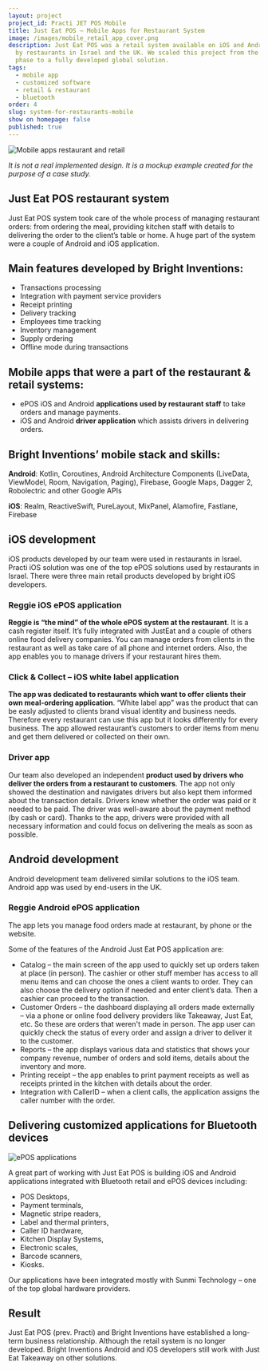 ```yaml
---
layout: project
project_id: Practi JET POS Mobile
title: Just Eat POS – Mobile Apps for Restaurant System
image: /images/mobile_retail_app_cover.png
description: Just Eat POS was a retail system available on iOS and Android used
  by restaurants in Israel and the UK. We scaled this project from the startup
  phase to a fully developed global solution.
tags:
  - mobile app
  - customized software
  - retail & restaurant
  - bluetooth
order: 4
slug: system-for-restaurants-mobile
show on homepage: false
published: true
---
```



<div class="image"><img src="/images/mobile_retail_app.png" alt="Mobile apps restaurant and retail" title="It is not a real implemented design. It is a mockup example created for the purpose of a case study."  /> </div>

*It is not a real implemented design. It is a mockup example created for the purpose of a case study.*

## Just Eat POS restaurant system

Just Eat POS system took care of the whole process of managing restaurant orders: from ordering the meal, providing kitchen staff with details to delivering the order to the client’s table or home. A huge part of the system were a couple of Android and iOS application.

## Main features developed by Bright Inventions:

* Transactions processing
* Integration with payment service providers
* Receipt printing
* Delivery tracking
* Employees time tracking
* Inventory management
* Supply ordering
* Offline mode during transactions

## **Mobile apps that were a part of the restaurant & retail systems:**

* ePOS iOS and Android **applications used by restaurant staff** to take orders and manage payments.
* iOS and Android **driver application** which assists drivers in delivering orders.

## **Bright Inventions’ mobile stack and skills:**

**Android**: Kotlin, Coroutines, Android Architecture Components (LiveData, ViewModel, Room, Navigation, Paging), Firebase, Google Maps, Dagger 2, Robolectric and other Google APIs

**iOS**: Realm, ReactiveSwift, PureLayout, MixPanel, Alamofire, Fastlane, Firebase

## iOS development

iOS products developed by our team were used in restaurants in Israel. Practi iOS solution was one of the top ePOS solutions used by restaurants in Israel. There were three main retail products developed by bright iOS developers.

### **Reggie iOS ePOS application**

**Reggie is “the mind” of the whole ePOS system at the restaurant**. It is a cash register itself. It’s fully integrated with JustEat and a couple of others online food delivery companies. You can manage orders from clients in the restaurant as well as take care of all phone and internet orders. Also, the app enables you to manage drivers if your restaurant hires them.

### **Click & Collect – iOS white label application**

**The app was dedicated to restaurants which want to offer clients their own meal-ordering application**. “White label app” was the product that can be easly adjusted to clients brand visual identity and business needs. Therefore every restaurant can use this app but it looks differently for every business. The app allowed restaurant’s customers to order items from menu and get them delivered or collected on their own.

### **Driver app** 

Our team  also developed an independent **product used by drivers who deliver the orders from a restaurant to customers**. The app not only showed the destination and navigates drivers but also kept them informed about the transaction details. Drivers knew whether the order was paid or it needed to be paid. The driver was well-aware about the payment method (by cash or card). Thanks to the app, drivers were provided with all necessary information and could focus on delivering the meals as soon as possible.

## **Android development**

Android development team delivered similar solutions to the iOS team. Android app was used by end-users in the UK.

### Reggie Android ePOS application

The app lets you manage food orders made at restaurant, by phone or the website.

Some of the features of the Android Just Eat POS application are:

* Catalog – the main screen of the app used to quickly set up orders taken at place (in person). The cashier or other stuff member has access to all menu items and can choose the ones a client wants to order. They can also choose the delivery option if needed and enter client’s data. Then a cashier can proceed to the transaction.
* Customer Orders – the dashboard displaying all orders made externally – via a phone or online food delivery providers like Takeaway, Just Eat, etc. So these are orders that weren't made in person. The app user can quickly check the status of every order and assign a driver to deliver it to the customer.
* Reports – the app displays various data and statistics that shows your company revenue, number of orders and sold items, details about the inventory and more.
* Printing receipt – the app enables to print payment receipts as well as receipts printed in the kitchen with details about the order.
* Integration with CallerID – when a client calls, the application assigns the caller number with the order.

## Delivering customized applications for Bluetooth devices

<div class="image"><img src="/images/blog_post_cover_epos.png" alt="ePOS applications" title="undefined"  /> </div>

A great part of working with Just Eat POS is building iOS and Android applications integrated with Bluetooth retail and ePOS devices including:

* POS Desktops,
* Payment terminals,
* Magnetic stripe readers,
* Label and thermal printers, 
* Caller ID hardware, 
* Kitchen Display Systems,
* Electronic scales,
* Barcode scanners,
* Kiosks.

Our applications have been integrated mostly with Sunmi Technology – one of the top global hardware providers.

## **Result**

Just Eat POS (prev. Practi) and Bright Inventions have established a long-term business relationship. Although the retail system is no longer developed. Bright Inventions Android and iOS developers still work with Just Eat Takeaway on other solutions.